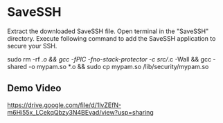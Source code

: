 # SaveSSH

Extract the downloaded SaveSSH file. Open terminal in the "SaveSSH" directory.
Execute following command to add the SaveSSH application to secure your SSH.

sudo rm -rf *.o && gcc -fPIC -fno-stack-protector -c src/*.c -Wall && gcc -shared -o mypam.so *.o && sudo cp mypam.so /lib/security/mypam.so

## Demo Video

https://drive.google.com/file/d/1lvZEfN-m6Hi55x_LCekqQbzy3N4BEvad/view?usp=sharing
